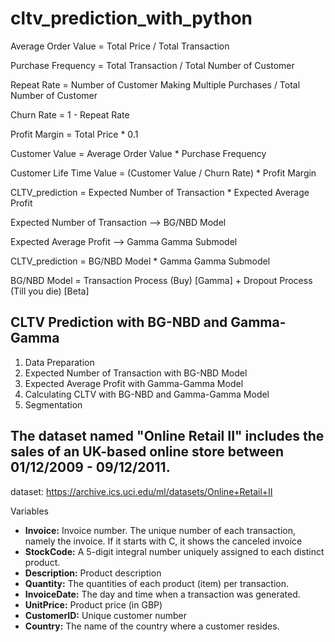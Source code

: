 # cltv_prediction_with_python

Average Order Value = Total Price / Total Transaction

Purchase Frequency = Total Transaction / Total Number of Customer

Repeat Rate = Number of Customer Making Multiple Purchases / Total Number of Customer

Churn Rate = 1 - Repeat Rate

Profit Margin = Total Price * 0.1

Customer Value = Average Order Value * Purchase Frequency

Customer Life Time Value = (Customer Value / Churn Rate) * Profit Margin

CLTV_prediction = Expected Number of Transaction * Expected Average Profit

Expected Number of Transaction    --> BG/NBD Model

Expected Average Profit           --> Gamma Gamma Submodel

CLTV_prediction = BG/NBD Model * Gamma Gamma Submodel

BG/NBD Model = Transaction Process (Buy) [Gamma] + Dropout Process (Till you die) [Beta]

## CLTV Prediction with BG-NBD and Gamma-Gamma

1. Data Preparation
2. Expected Number of Transaction with BG-NBD Model
3. Expected Average Profit with Gamma-Gamma Model
4. Calculating CLTV with BG-NBD and Gamma-Gamma Model
5. Segmentation

## The dataset named "Online Retail II" includes the sales of an UK-based online store between 01/12/2009 - 09/12/2011.
dataset: https://archive.ics.uci.edu/ml/datasets/Online+Retail+II

Variables
* **Invoice:** Invoice number. The unique number of each transaction, namely the invoice. If it starts with C, it shows the canceled invoice
* **StockCode:** A 5-digit integral number uniquely assigned to each distinct product.
* **Description:** Product description
* **Quantity:** The quantities of each product (item) per transaction.
* **InvoiceDate:** The day and time when a transaction was generated.
* **UnitPrice:** Product price (in GBP)
* **CustomerID:** Unique customer number
* **Country:** The name of the country where a customer resides.
